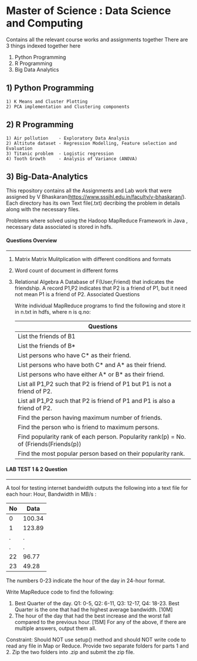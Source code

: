 # Master of Science : Data Science and Computing
Contains all the relevant course works and assignments together
There are 3 things indexed together here

1) Python Programming
2) R Programming
3) Big Data Analytics


## 1) Python Programming
    1) K Means and Cluster Plotting
    2) PCA implementation and Clustering components
## 2) R Programming
    1) Air pollution    - Exploratory Data Analysis
    2) Altitute dataset - Regression Modelling, Feature selection and Evaluation
    3) Titanic problem  - Logistic regression
    4) Tooth Growth     - Analysis of Variance (ANOVA)
## 3) Big-Data-Analytics
This repository contains all the Assignments and Lab work that were assigned by V Bhaskaran(https://www.sssihl.edu.in/faculty/v-bhaskaran/).
Each directory has its own Text file(.txt) decribing the problem in details along with the necessary files.

Problems where solved using the Hadoop MapReduce Framework in Java , necessary data associated is stored in hdfs.

#### Questions Overview
------------------
1) Matrix Matrix Mulitplication with different conditions and formats
2) Word count of document in different forms
3) Relational Algebra 
    A Database of F(User,Friend) that indicates the friendship.
    A record P1,P2 indicates that P2 is a friend of P1, but it need not mean P1 is a friend of P2.
    Associated Questions 
    
    Write individual MapReduce programs to find the following and store it in n.txt in hdfs, where n is q.no:
    
    | Questions |
    |-----------|
    | List the friends of B1 |
    | List the friends of B* |
    | List persons who have C* as their friend. |
    | List persons who have both C* and A* as their friend. |
    | List persons who have either A* or B* as their friend. |
    | List all P1,P2 such that P2 is friend of P1 but P1 is not a friend of P2. |
    | List all P1,P2 such that P2 is friend of P1 and P1 is also a friend of P2. |
    | Find the person having maximum number of friends. |
    | Find the person who is friend to maximum persons. |
    | Find popularity rank of each person. Popularity rank(p) = No. of (Friends(Friends(p)) |
    | Find the most popular person based on their popularity rank. |

#### LAB TEST 1 & 2 Question
-------------------
A tool for testing internet bandwidth outputs the following into a text file for each hour:
Hour, Bandwidth in MB/s :

| No | Data |
|----|----|
| 0 | 100.34 |
| 1 | 123.89 |
| . | . |
| . | . |
| 22 | 96.77 |
| 23 | 49.28 |


The numbers 0-23 indicate the hour of the day in 24-hour format.

Write MapReduce code to find the following:
1. Best Quarter of the day. Q1: 0-5, Q2: 6-11, Q3: 12-17, Q4: 18-23. Best Quarter is the one that had the highest average bandwidth. [10M]
2. The hour of the day that had the best increase and the worst fall compared to the previous hour. [15M]
For any of the above, if there are multiple answers, output them all.

Constraint: Should NOT use setup() method and should NOT write code to read any file in Map or Reduce.
Provide two separate folders for parts 1 and 2.
Zip the two folders into <regno>.zip and submit the zip file.
    
